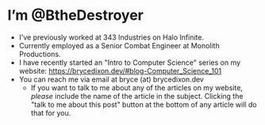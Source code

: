 # I’m @BtheDestroyer

- I've previously worked at 343 Industries on Halo Infinite.
- Currently employed as a Senior Combat Engineer at Monolith Productions.
- I have recently started an "Intro to Computer Science" series on my website: https://brycedixon.dev/#blog-Computer_Science_101
- You can reach me via email at bryce (at) brycedixon.dev
  - If you want to talk to me about any of the articles on my website, *please* include the name of the article in the subject. Clicking the "talk to me about this post" button at the bottom of any article will do that for you.
